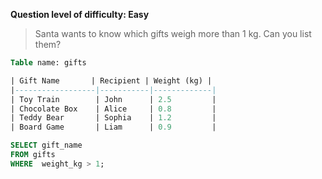 **Question level of difficulty: Easy**

> Santa wants to know which gifts weigh more than 1 kg. Can you list them?


```sql
Table name: gifts

| Gift Name       | Recipient | Weight (kg) |
|------------------|-----------|-------------|
| Toy Train        | John      | 2.5         |
| Chocolate Box    | Alice     | 0.8         |
| Teddy Bear       | Sophia    | 1.2         |
| Board Game       | Liam      | 0.9         |
```

```sql
SELECT gift_name
FROM gifts
WHERE  weight_kg > 1;
```
